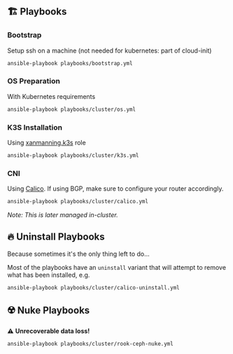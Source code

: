 ## :building_construction: Playbooks

### Bootstrap
Setup ssh on a machine (not needed for kubernetes: part of cloud-init)
```bash
ansible-playbook playbooks/bootstrap.yml
```

### OS Preparation
With Kubernetes requirements
```bash
ansible-playbook playbooks/cluster/os.yml
```

### K3S Installation
Using [xanmanning.k3s](https://galaxy.ansible.com/xanmanning/k3s) role
```bash
ansible-playbook playbooks/cluster/k3s.yml
```

### CNI
Using [Calico](https://www.projectcalico.org/). If using BGP, make sure to
configure your router accordingly.
```bash
ansible-playbook playbooks/cluster/calico.yml
```
*Note: This is later managed in-cluster.*

## :fire: Uninstall Playbooks
Because sometimes it's the only thing left to do...

Most of the playbooks have an `uninstall` variant that will attempt to
remove what has been installed, e.g.
```bash
ansible-playbook playbooks/cluster/calico-uninstall.yml
```

## :radioactive: Nuke Playbooks
:warning: **Unrecoverable data loss!**
```bash
ansible-playbook playbooks/cluster/rook-ceph-nuke.yml
```
